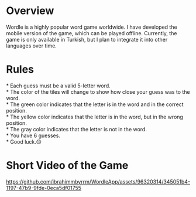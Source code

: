 <h1>Overview</h1>
Wordle is a highly popular word game worldwide. I have developed the mobile version of the game, which can be played offline. Currently, the game is only available in Turkish, but I plan to integrate it into other languages over time.
<h1>Rules</h1> 
* Each guess must be a valid 5-letter word. <br>
* The color of the tiles will change to show how close your guess was to the word. <br>
* The green color indicates that the letter is in the word and in the correct position. <br>
* The yellow color indicates that the letter is in the word, but in the wrong position. <br>
* The gray color indicates that the letter is not in the word. <br>
* You have 6 guesses. <br>
* Good luck.😊
<h1>Short Video of the Game</h1>


https://github.com/ibrahimmbyrrm/WordleApp/assets/96320314/345051b4-1197-47b9-9fde-0eca5df01755

